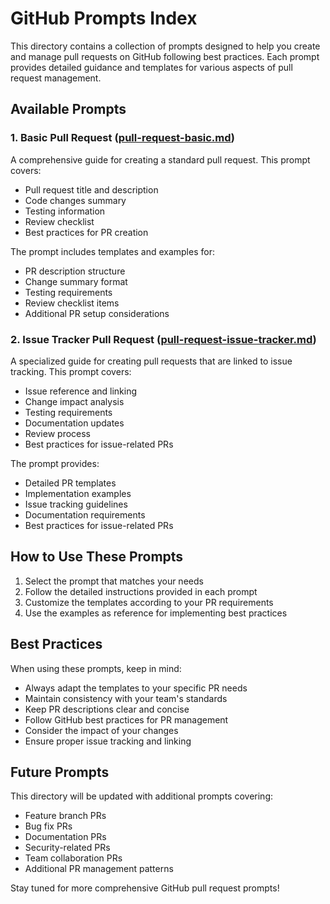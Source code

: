 # GitHub Prompts Index

This directory contains a collection of prompts designed to help you create and manage pull requests on GitHub following best practices. Each prompt provides detailed guidance and templates for various aspects of pull request management.

## Available Prompts

### 1. Basic Pull Request ([pull-request-basic.md](pull-request-basic.md))
A comprehensive guide for creating a standard pull request. This prompt covers:
- Pull request title and description
- Code changes summary
- Testing information
- Review checklist
- Best practices for PR creation

The prompt includes templates and examples for:
- PR description structure
- Change summary format
- Testing requirements
- Review checklist items
- Additional PR setup considerations

### 2. Issue Tracker Pull Request ([pull-request-issue-tracker.md](pull-request-issue-tracker.md))
A specialized guide for creating pull requests that are linked to issue tracking. This prompt covers:
- Issue reference and linking
- Change impact analysis
- Testing requirements
- Documentation updates
- Review process
- Best practices for issue-related PRs

The prompt provides:
- Detailed PR templates
- Implementation examples
- Issue tracking guidelines
- Documentation requirements
- Best practices for issue-related PRs

## How to Use These Prompts

1. Select the prompt that matches your needs
2. Follow the detailed instructions provided in each prompt
3. Customize the templates according to your PR requirements
4. Use the examples as reference for implementing best practices

## Best Practices

When using these prompts, keep in mind:
- Always adapt the templates to your specific PR needs
- Maintain consistency with your team's standards
- Keep PR descriptions clear and concise
- Follow GitHub best practices for PR management
- Consider the impact of your changes
- Ensure proper issue tracking and linking

## Future Prompts

This directory will be updated with additional prompts covering:
- Feature branch PRs
- Bug fix PRs
- Documentation PRs
- Security-related PRs
- Team collaboration PRs
- Additional PR management patterns

Stay tuned for more comprehensive GitHub pull request prompts! 
